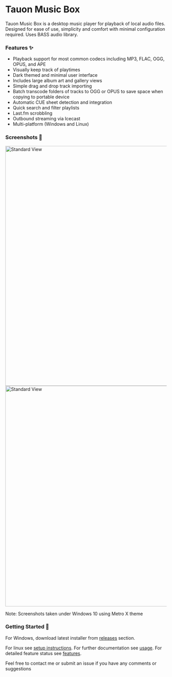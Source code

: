 # Tauon Music Box

Tauon Music Box is a desktop music player for playback of local audio files.
Designed for ease of use, simplicity and comfort with minimal configuration required.
Uses BASS audio library.

### Features :sparkles:

  - Playback support for most common codecs including MP3, FLAC, OGG, OPUS, and APE
  - Visually keep track of playtimes
  - Dark themed and minimal user interface
  - Includes large album art and gallery views
  - Simple drag and drop track importing
  - Batch transcode folders of tracks to OGG or OPUS to save space when copying to portable device
  - Automatic CUE sheet detection and integration
  - Quick search and filter playlists
  - Last.fm scrobbling
  - Outbound streaming via Icecast
  - Multi-platform (Windows and Linux)

### Screenshots :star2:

<img src="https://cloud.githubusercontent.com/assets/17271572/17890290/271a3cca-6989-11e6-9958-3936128654e1.jpg" alt="Standard View" width=750px />

<img src="https://cloud.githubusercontent.com/assets/17271572/17890552/e0c9985e-698a-11e6-8a3c-1b49570e6619.jpg" alt="Standard View" width=690px />

Note: Screenshots taken under Windows 10 using Metro X theme 

### Getting Started :dizzy:

For Windows, download latest installer from [releases](https://github.com/Taiko2k/tauonmb/releases) section.

For linux see [setup instructions](docs/setup.md). For further documentation see [usage](docs/usage.md). For detailed feature status see [features](docs/features.md).

Feel free to contact me or submit an issue if you have any comments or suggestions




